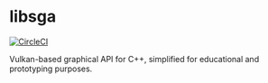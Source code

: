 # libsga

[![CircleCI](https://circleci.com/gh/rafalcieslak/libsga/tree/master.svg?style=svg)](https://circleci.com/gh/rafalcieslak/libsga/tree/master)

Vulkan-based graphical API for C++, simplified for educational and prototyping purposes.
